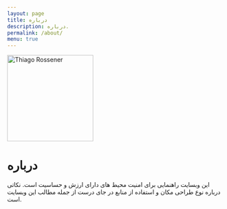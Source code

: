 ```yaml
---
layout: page
title: درباره
description: درباره.
permalink: /about/
menu: true
---
```


<img class="img-rounded" src="/assets/img/uploads/profile.png" alt="Thiago Rossener" width="200">

# درباره

این وبسایت راهنمایی برای امنیت محیط های دارای ارزش و حساسیت است.
نکاتی درباره نوع طراحی مکان و استفاده از منابع در جای درست از جمله مطالب این وبسایت است.
